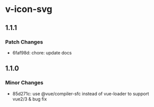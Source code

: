 # v-icon-svg

## 1.1.1

### Patch Changes

- 6faf98d: chore: update docs

## 1.1.0

### Minor Changes

- 85d271c: use @vue/compiler-sfc instead of vue-loader to support vue2/3 & bug fix
